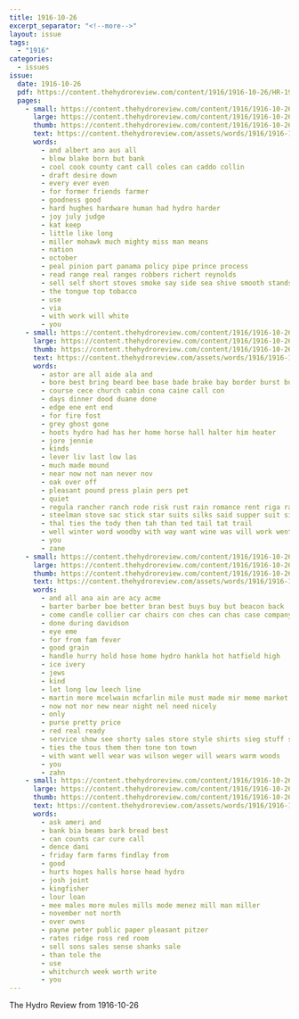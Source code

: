 ```yaml
---
title: 1916-10-26
excerpt_separator: "<!--more-->"
layout: issue
tags:
  - "1916"
categories:
  - issues
issue:
  date: 1916-10-26
  pdf: https://content.thehydroreview.com/content/1916/1916-10-26/HR-1916-10-26.pdf
  pages:
    - small: https://content.thehydroreview.com/content/1916/1916-10-26/small/HR-1916-10-26-01.jpg
      large: https://content.thehydroreview.com/content/1916/1916-10-26/large/HR-1916-10-26-01.jpg
      thumb: https://content.thehydroreview.com/content/1916/1916-10-26/thumbnails/HR-1916-10-26-01.jpg
      text: https://content.thehydroreview.com/assets/words/1916/1916-10-26/HR-1916-10-26-01.txt
      words:
        - and albert ano aus all
        - blow blake born but bank
        - cool cook county cant call coles can caddo collin
        - draft desire down
        - every ever even
        - for former friends farmer
        - goodness good
        - hard hughes hardware human had hydro harder
        - joy july judge
        - kat keep
        - little like long
        - miller mohawk much mighty miss man means
        - nation
        - october
        - peal pinion part panama policy pipe prince process
        - read range real ranges robbers richert reynolds
        - sell self short stoves smoke say side sea shive smooth stands see such safe
        - the tongue top tobacco
        - use
        - via
        - with work will white
        - you
    - small: https://content.thehydroreview.com/content/1916/1916-10-26/small/HR-1916-10-26-02.jpg
      large: https://content.thehydroreview.com/content/1916/1916-10-26/large/HR-1916-10-26-02.jpg
      thumb: https://content.thehydroreview.com/content/1916/1916-10-26/thumbnails/HR-1916-10-26-02.jpg
      text: https://content.thehydroreview.com/assets/words/1916/1916-10-26/HR-1916-10-26-02.txt
      words:
        - astor are all aide ala and
        - bore best bring beard bee base bade brake bay border burst burns been bowels
        - course cece church cabin cona caine call con
        - days dinner dood duane done
        - edge ene ent end
        - for fire fost
        - grey ghost gone
        - hoots hydro had has her home horse hall halter him heater
        - jore jennie
        - kinds
        - lever liv last low las
        - much made mound
        - near now not nan never nov
        - oak over off
        - pleasant pound press plain pers pet
        - quiet
        - regula rancher ranch rode risk rust rain romance rent riga ranger round roed rece
        - steelman stove sac stick star suits silks said supper suit sid sumption see service square
        - thal ties the tody then tah than ted tail tat trail
        - well winter word woodby with way want wine was will work went ward
        - you
        - zane
    - small: https://content.thehydroreview.com/content/1916/1916-10-26/small/HR-1916-10-26-03.jpg
      large: https://content.thehydroreview.com/content/1916/1916-10-26/large/HR-1916-10-26-03.jpg
      thumb: https://content.thehydroreview.com/content/1916/1916-10-26/thumbnails/HR-1916-10-26-03.jpg
      text: https://content.thehydroreview.com/assets/words/1916/1916-10-26/HR-1916-10-26-03.txt
      words:
        - and all ana ain are acy acme
        - barter barber boe better bran best buys buy but beacon back
        - come candle collier car chairs con ches can chas case company cheap coats cross
        - done during davidson
        - eye eme
        - for from fam fever
        - good grain
        - handle hurry hold hose home hydro hankla hot hatfield high
        - ice ivery
        - jews
        - kind
        - let long low leech line
        - martin more mcelwain mcfarlin mile must made mir meme market
        - now not nor new near night nel need nicely
        - only
        - purse pretty price
        - red real ready
        - service show see shorty sales store style shirts sieg stuff strength shorts saturday sack sher south stock sie
        - ties the tous them then tone ton town
        - with want well wear was wilson weger will wears warm woods
        - you
        - zahn
    - small: https://content.thehydroreview.com/content/1916/1916-10-26/small/HR-1916-10-26-04.jpg
      large: https://content.thehydroreview.com/content/1916/1916-10-26/large/HR-1916-10-26-04.jpg
      thumb: https://content.thehydroreview.com/content/1916/1916-10-26/thumbnails/HR-1916-10-26-04.jpg
      text: https://content.thehydroreview.com/assets/words/1916/1916-10-26/HR-1916-10-26-04.txt
      words:
        - ask ameri and
        - bank bia beams bark bread best
        - can counts car cure call
        - dence dani
        - friday farm farms findlay from
        - good
        - hurts hopes halls horse head hydro
        - josh joint
        - kingfisher
        - lour loan
        - mee males more mules mills mode menez mill man miller
        - november not north
        - over owns
        - payne peter public paper pleasant pitzer
        - rates ridge ross red room
        - sell sons sales sense shanks sale
        - than tole the
        - use
        - whitchurch week worth write
        - you
---
```


The Hydro Review from 1916-10-26

<!--more-->

